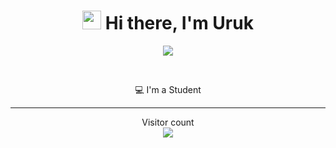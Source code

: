 <div align="center">
   <h1><img src="https://media.tenor.com/images/af1b615e4f90567a1328b7c320d3a601/tenor.gif" width="30"/> Hi there, I'm Uruk</h1>

<!--  -->

<p align="center" >
<a href="https://github.com/anuraghazra/github-readme-stats"> 
    <img  src="https://github-readme-stats.vercel.app/api?username=uruknara&&show_icons=true&theme=radical"/>
  </a>

</p>

<br />

 💻 I'm a Student

---

<p align="center"> 
  Visitor count<br>
  <img src="https://profile-counter.glitch.me/uruknara/count.svg" />
</p>
